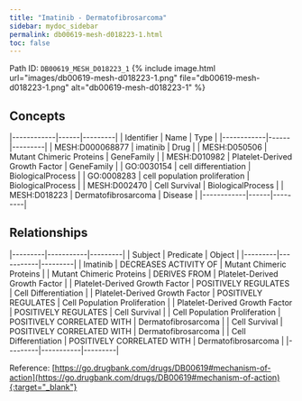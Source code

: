 ```yaml
---
title: "Imatinib - Dermatofibrosarcoma"
sidebar: mydoc_sidebar
permalink: db00619-mesh-d018223-1.html
toc: false 
---
```



Path ID: `DB00619_MESH_D018223_1`
{% include image.html url="images/db00619-mesh-d018223-1.png" file="db00619-mesh-d018223-1.png" alt="db00619-mesh-d018223-1" %}

## Concepts

|------------|------|---------|
| Identifier | Name | Type    |
|------------|------|---------|
| MESH:D000068877 | imatinib | Drug |
| MESH:D050506 | Mutant Chimeric Proteins | GeneFamily |
| MESH:D010982 | Platelet-Derived Growth Factor | GeneFamily |
| GO:0030154 | cell differentiation | BiologicalProcess |
| GO:0008283 | cell population proliferation | BiologicalProcess |
| MESH:D002470 | Cell Survival | BiologicalProcess |
| MESH:D018223 | Dermatofibrosarcoma | Disease |
|------------|------|---------|

## Relationships

|---------|-----------|---------|
| Subject | Predicate | Object  |
|---------|-----------|---------|
| Imatinib | DECREASES ACTIVITY OF | Mutant Chimeric Proteins |
| Mutant Chimeric Proteins | DERIVES FROM | Platelet-Derived Growth Factor |
| Platelet-Derived Growth Factor | POSITIVELY REGULATES | Cell Differentiation |
| Platelet-Derived Growth Factor | POSITIVELY REGULATES | Cell Population Proliferation |
| Platelet-Derived Growth Factor | POSITIVELY REGULATES | Cell Survival |
| Cell Population Proliferation | POSITIVELY CORRELATED WITH | Dermatofibrosarcoma |
| Cell Survival | POSITIVELY CORRELATED WITH | Dermatofibrosarcoma |
| Cell Differentiation | POSITIVELY CORRELATED WITH | Dermatofibrosarcoma |
|---------|-----------|---------|

Reference: [https://go.drugbank.com/drugs/DB00619#mechanism-of-action](https://go.drugbank.com/drugs/DB00619#mechanism-of-action){:target="_blank"}